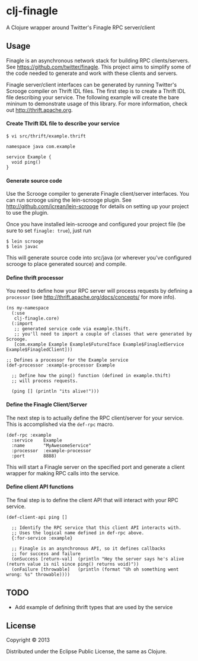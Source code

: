 # clj-finagle

A Clojure wrapper around Twitter's Finagle RPC server/client

## Usage

Finagle is an asynchronous network stack for building RPC clients/servers. See https://github.com/twitter/finagle. This project aims to simplify some of the code needed to generate and work with these clients and servers.

Finagle server/client interfaces can be generated by running Twitter's Scrooge compiler on Thrift IDL files. The first step is to create a Thrift IDL file describing your service. The following example will create the bare mininum to demonstrate usage of this library. For more information, check out http://thrift.apache.org.

#### Create Thrift IDL file to describe your service

    $ vi src/thrift/example.thrift

    namespace java com.example

    service Example {
      void ping()
    }

#### Generate source code

Use the Scrooge compiler to generate Finagle client/server interfaces. You can run scrooge using the lein-scrooge plugin. See http://github.com/jcrean/lein-scrooge for details on setting up your project to use the plugin.

Once you have installed lein-scrooge and configured your project file (be sure to set `finagle: true`), just run

    $ lein scrooge
    $ lein javac

This will generate source code into src/java (or wherever you've configured scrooge to place generated source) and compile.

#### Define thrift processor

You need to define how your RPC server will process requests by defining a `processor` (see http://thrift.apache.org/docs/concepts/ for more info).

    (ns my-namespace
      (:use
       clj-finagle.core)
      (:import
       ;; generated service code via example.thift.
       ;; you'll need to import a couple of classes that were generated by Scrooge.
       [com.example Example Example$FutureIface Example$FinagledService Example$FinagledClient]))

    ;; Defines a processor for the Example service
    (def-processor :example-processor Example

      ;; Define how the ping() function (defined in example.thift)
      ;; will process requests.

      (ping [] (println "its alive!")))

#### Define the Finagle Client/Server

The next step is to actually define the RPC client/server for your service. This is accomplished via the `def-rpc` macro.

    (def-rpc :example
      :service    Example
      :name       "MyAwesomeService"
      :processor  :example-processor
      :port       8888)

This will start a Finagle server on the specified port and generate a client wrapper for making RPC calls into the service.

#### Define client API functions

The final step is to define the client API that will interact with your RPC service.

    (def-client-api ping []

      ;; Identify the RPC service that this client API interacts with.
      ;; Uses the logical name defined in def-rpc above.
      {:for-service :example}
    
      ;; Finagle is an asynchronous API, so it defines callbacks
      ;; for success and failure
      (onSuccess [return-val]  (println "Hey the server says he's alive (return value is nil since ping() returns void)"))
      (onFailure [throwable]   (println (format "Uh oh something went wrong: %s" throwable))))

## TODO

* Add example of defining thrift types that are used by the service

## License

Copyright © 2013

Distributed under the Eclipse Public License, the same as Clojure.
